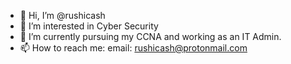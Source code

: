 - 👋 Hi, I’m @rushicash
- 👀 I’m interested in Cyber Security
- 🌱 I’m currently pursuing my CCNA and working as an IT Admin.
- 📫 How to reach me: email: rushicash@protonmail.com

<!---
rushicash/rushicash is a ✨ special ✨ repository because its `README.md` (this file) appears on your GitHub profile.
You can click the Preview link to take a look at your changes.
- 💞️ I’m looking to collaborate on 
--->
